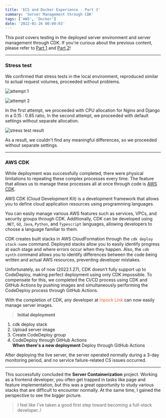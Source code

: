 ```yaml
---
title: 'ECS and Docker Experience - Part 3'
summary: 'Server Management through CDK'
tags: ['AWS', 'Docker']
date: '2022-01-26 00:00:03'
---
```


This post covers testing in the deployed server environment and server management through CDK.
If you're curious about the previous content, please refer to [Part 1](https://hakjae.dev/posts/use-ecs-with-docker-part-1) and [Part 2](https://hakjae.dev/posts/use-ecs-with-docker-part-2)!

***

### Stress test

We confirmed that stress tests in the local environment, reproduced similar to actual request volumes, proceeded without problems.

![attempt 1](https://miro.medium.com/max/1400/1*W17ivnvXjR87mWvI1jDx_A.png)

![attempt 2](https://miro.medium.com/max/1400/1*SpuOiDEBpvqi2HAFUk1zrg.png)

In the first attempt, we proceeded with CPU allocation for Nginx and Django in a 0.15 : 0.85 ratio,
In the second attempt, we proceeded with default settings without separate allocation.

![stress test result](https://miro.medium.com/max/870/1*_-UE23dv74HUJqkJvL05rw.png)

As a result, we couldn't find any meaningful differences, so we proceeded without separate settings.

***

### AWS CDK

While deployment was successfully completed, there were physical limitations to repeating these complex processes every time.
The feature that allows us to manage these processes all at once through code is [AWS CDK](https://aws.amazon.com/ko/cdk/).

AWS CDK (Cloud Development Kit) is a development framework that allows you to define cloud application resources using programming languages.

You can easily manage various AWS features such as services, VPCs, and security groups through CDK. Additionally, CDK can be developed using `.NET`, `GO`, `Java`, `Python`, and `Typescript` languages, allowing developers to choose a language familiar to them.

CDK creates built stacks in AWS CloudFormation through the `cdk deploy stack-name` command. Deployed stacks allow you to easily identify progress at each stage and where errors occur when they happen. Also, the `cdk synth` command allows you to identify differences between the code being written and actual AWS resources, preventing developer mistakes.

Unfortunately, as of now (2022.1.27), CDK doesn't fully support up to CodeDeploy, making perfect deployment using only CDK impossible. To compensate for this, we completed the CI/CD process using CDK and GitHub Actions by pushing images and simultaneously performing the CodeDeploy process through GitHub Actions.

With the completion of CDK, any developer at <span style="color:#ff5b1a">Inpock Link</span> can now easily manage server images.

> **Initial deployment**
1. cdk deploy stack
2. Upload server image
3. Create CodeDeploy group
4. CodeDeploy through GitHub Actions<br/>
**When there's a new deployment**
Deploy through GitHub Actions

After deploying the live server, the server operated normally during a 3-day monitoring period, and no service failure-related CS issues occurred.

***

This successfully concluded the **Server Containerization** project. Working as a frontend developer, you often get trapped in tasks like page and feature implementation, but this was a great opportunity to study various stacks that are difficult to encounter normally. At the same time, I gained the perspective to see the bigger picture.

> I feel like I've taken a good first step toward becoming a full-stack developer..!